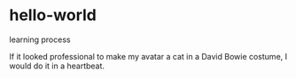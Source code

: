 # hello-world
learning process

If it looked professional to make my avatar a cat in a David Bowie costume,
I would do it in a heartbeat.
